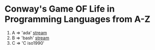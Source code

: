 # Conway's Game OF Life in Programming Languages from A-Z

1. A => 'ada' [stream](https://youtu.be/hNiIrmFF-fM)
2. B => 'bash' [stream](https://youtu.be/_9ar23U2InQ)
3. C => 'C iso1990'